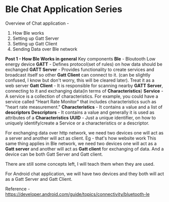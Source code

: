 # Ble Chat Application Series

Overview of Chat application - 
1. How Ble works
2. Setting up Gatt Server
2. Setting up Gatt Client
3. Sending Data over Ble network

**Post 1 - How Ble Works in general**
Key components
**Ble** - Bloutooth Low energy device
**GATT** - Defines protocol(set of rules) on how data should be exchanged
**GATT Server** - Provides functionality to create services and broadcast itself so other **Gatt Client** can connect to it. (can be slightly confused, I know but don't worry, this will be cleared later). Treat it as a web server
**Gatt Client** - It is responsible for scanning nearby **GATT Server**, connecting to it and exchanging data(in terms of **Characteristics**)
**Service** - A service is a collection of characteristics. For example, you could have a service called "Heart Rate Monitor" that includes characteristics such as "heart rate measurement."
**Characteristics** - It contains a value and a list of **descriptors**
**Descriptors** - It contains a value and generally it is used as attributes of a **Characteristics**
**UUID** - Just a unique identifier, on how to uniquely identify/create a Service or a characteristics or a descriptor.

For exchanging data over http network, we need two devices one will act as a server and another will act as client. Eg - that's how website work
This same thing applies in Ble network, we need two devices one will act as a **Gatt server** and another will act as **Gatt client** for exchanging of data.
And a device can be both Gatt Server and Gatt client.

There are still some concepts left, I will teach them when they are used.

For Android chat application, we will have two devices and they both will act as a Gatt Server and Gatt Client.

Reference - https://developer.android.com/guide/topics/connectivity/bluetooth-le